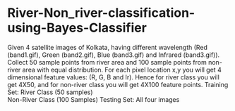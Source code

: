 # River-Non_river-classification-using-Bayes-Classifier
Given 4 satellite images of Kolkata, having different wavelength (Red (band1.gif), Green (band2.gif), Blue (band3.gif) and Infrared (band3.gif)). Collect 50 sample points from river area and 100 sample points from non-river area with equal distribution. For each pixel location x,y you will get 4 dimensional feature values: (R, G, B and Ir). Hence for river class you will get 4X50, and for non-river class you will get 4X100 feature points. 
Training Set: River Class (50 samples)	 
              Non-River Class (100 Samples)
Testing Set: All four images 
